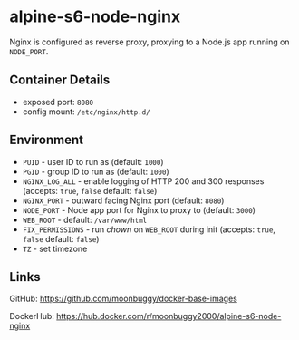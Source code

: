 # alpine-s6-node-nginx
Nginx is configured as reverse proxy, proxying to a Node.js app running on
`NODE_PORT`.

## Container Details
*   exposed port: `8080`
*   config mount: `/etc/nginx/http.d/`

## Environment
*   `PUID`          - user ID to run as (default: `1000`)
*   `PGID`          - group ID to run as (default: `1000`)
*   `NGINX_LOG_ALL` - enable logging of HTTP 200 and 300 responses (accepts: `true`, `false` default: `false`)
*   `NGINX_PORT`    - outward facing Nginx port (default: `8080`)
*   `NODE_PORT`     - Node app port for Nginx to proxy to (default: `3000`)
*   `WEB_ROOT`      - default: `/var/www/html`
*   `FIX_PERMISSIONS` - run _chown_ on `WEB_ROOT` during init (accepts: `true`, `false` default: `false`)
*   `TZ`            - set timezone

## Links
GitHub: <https://github.com/moonbuggy/docker-base-images>

DockerHub: <https://hub.docker.com/r/moonbuggy2000/alpine-s6-node-nginx>
